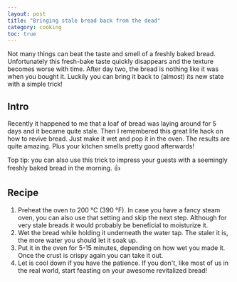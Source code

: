 ```yaml
---
layout: post
title: "Bringing stale bread back from the dead"
category: cooking
toc: true
---
```


Not many things can beat the taste and smell of a freshly baked bread. Unfortunately this fresh-bake taste quickly disappears and the texture becomes worse with time. After day two, the bread is nothing like it was when you bought it. Luckily you can bring it back to (almost) its new state with a simple trick!

## Intro

Recently it happened to me that a loaf of bread was laying around for 5 days and it became quite stale. Then I remembered this great life hack on how to revive bread. Just make it wet and pop it in the oven. The results are quite amazing. Plus your kitchen smells pretty good afterwards!

Top tip: you can also use this trick to impress your guests with a seemingly freshly baked bread in the morning. 👍

## Recipe

1. Preheat the oven to 200 °C (390 °F). In case you have a fancy steam oven, you can also use that setting and skip the next step. Although for very stale breads it would probably be beneficial to moisturize it.
2. Wet the bread while holding it underneath the water tap. The staler it is, the more water you should let it soak up.
3. Put it in the oven for 5-15 minutes, depending on how wet you made it. Once the crust is crispy again you can take it out.
4. Let is cool down if you have the patience. If you don't, like most of us in the real world, start feasting on your awesome revitalized bread!
